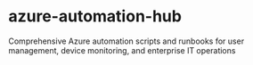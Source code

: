 # azure-automation-hub
Comprehensive Azure automation scripts and runbooks for user management, device monitoring, and enterprise IT operations
